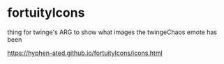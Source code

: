 # fortuityIcons
thing for twinge's ARG to show what images the twingeChaos emote has been

https://hyphen-ated.github.io/fortuityIcons/icons.html
